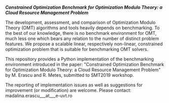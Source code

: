 ***Constrained Optimization Benchmark for Optimization Modulo Theory: a Cloud Resource Management Problem***

The development, assessment, and comparison of Optimization Modulo Theory (OMT) algorithms and tools heavily depends on benchmarking. To the best of our knowledge, there is no benchmark environment for OMT, much less one which bears any relation to the number of distinct problem features. We propose a scalable linear, respectively non-linear, constrained optimization problem that is suitable for benchmarking OMT solvers.

This repository provides a Python implementation of the benchmarking environment introduced in the paper: "Constrained Optimization Benchmark for Optimization Modulo Theory: a Cloud Resource Management Problem" by M. Erascu and R. Metes, submitted to SMT2019 workshop.

The reporting of implementation issues as well as suggestions for improvement (or modification) are welcome. Please contact: madalina.erascu___at___e-uvt.ro
